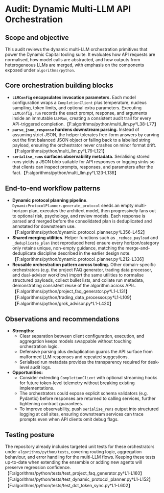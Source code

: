 # Audit: Dynamic Multi-LLM API Orchestration

## Scope and objective
This audit reviews the dynamic multi-LLM orchestration primitives that power the Dynamic Capital tooling suite. It evaluates how API requests are normalised, how model calls are abstracted, and how outputs from heterogeneous LLMs are merged, with emphasis on the components exposed under `algorithms/python`.

## Core orchestration building blocks
- **`LLMConfig` encapsulates invocation parameters.** Each model configuration wraps a `CompletionClient` plus temperature, nucleus sampling, token limits, and optional extra parameters. Executing `LLMConfig.run` records the exact prompt, response, and arguments inside an immutable `LLMRun`, creating a consistent audit trail for every API-triggered completion.【F:algorithms/python/multi_llm.py†L38-L77】
- **`parse_json_response` hardens downstream parsing.** Instead of assuming strict JSON, the helper tolerates free-form answers by carving out the first balanced JSON object or falling back to a labelled string payload, ensuring the orchestrator never crashes on minor format drift.【F:algorithms/python/multi_llm.py†L79-L121】
- **`serialise_runs` surfaces observability metadata.** Serialising stored runs yields a JSON blob suitable for API responses or logging sinks so that clients can inspect prompts, responses, and parameters after the fact.【F:algorithms/python/multi_llm.py†L123-L139】

## End-to-end workflow patterns
- **Dynamic protocol planning pipeline.** `DynamicProtocolPlanner.generate_protocol` seeds an empty multi-horizon plan, executes the architect model, then progressively fans out to optional risk, psychology, and review models. Each response is parsed and merged before the consolidated plan is deduplicated and annotated for downstream use.【F:algorithms/python/dynamic_protocol_planner.py†L356-L452】
- **Shared merging utilities.** Helper functions such as `_reduce_payload` and `_deduplicate_plan` (not reproduced here) ensure every horizon/category only retains unique, non-empty guidance, matching the merge-and-deduplicate discipline described in the earlier design note.【F:algorithms/python/dynamic_protocol_planner.py†L212-L336】
- **Reusable orchestration pattern across tooling.** Other domain-specific orchestrators (e.g. the project FAQ generator, trading data processor, and dual-advisor workflow) import the same utilities to normalise structured payloads, collect bullet lists, and collate run metadata, demonstrating consistent reuse of the algorithm across APIs.【F:algorithms/python/project_faq_generator.py†L1-L131】【F:algorithms/python/trading_data_processor.py†L1-L109】【F:algorithms/python/grok_advisor.py†L1-L420】

## Observations and recommendations
- **Strengths:**
  - Clear separation between client configuration, execution, and aggregation keeps models swappable without touching orchestration logic.
  - Defensive parsing plus deduplication guards the API surface from malformed LLM responses and repeated suggestions.
  - Serialised run metadata provides the transparency required for desk-level audit logs.
- **Opportunities:**
  - Consider extending `CompletionClient` with optional streaming hooks for future token-level telemetry without breaking existing implementations.
  - The orchestrators could expose explicit schema validators (e.g. Pydantic) before responses are returned to calling services, further tightening contract guarantees.
  - To improve observability, push `serialise_runs` output into structured logging at call sites, ensuring downstream services can trace prompts even when API clients omit debug flags.

## Testing posture
The repository already includes targeted unit tests for these orchestrators under `algorithms/python/tests`, covering routing logic, aggregation behaviour, and error handling for the multi-LLM flows. Keeping these tests up-to-date when extending the ensemble or adding new agents will preserve regression confidence.【F:algorithms/python/tests/test_project_faq_generator.py†L1-L160】【F:algorithms/python/tests/test_dynamic_protocol_planner.py†L1-L152】【F:algorithms/python/tests/test_dct_token_sync.py†L1-L602】
